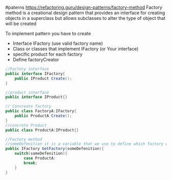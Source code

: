 #paterns
https://refactoring.guru/design-patterns/factory-method
Factory method is a creational design pattern that provides an interface for creating objects in a superclass but allows subclasses to alter the type of object that will be created 


To implement pattern you have to create 
- Interface IFactory (use valid factory name)
- Class or classes that implement IFactory (or Your interface)
- specific product for each factory
- Define factoryCreator
```c#
//Factory interface
public interface IFactory{
	public IProduct Create();
}

//product interface
public interface IProduct{}

// Concreate factory
public class FactoryA:IFactory{
	public ProductA Create();
}
//concrete Product
public class ProductA:IProduct{}

//Factory method
//someDefenition it is a variable that we use to define whish factory we wan to use it cvan be some KEY|ID|TYPE|...
public IFactory GetFactory(someDefenition){
	switch(someDefenition){
		case ProductA:
		break;
	}
}
```